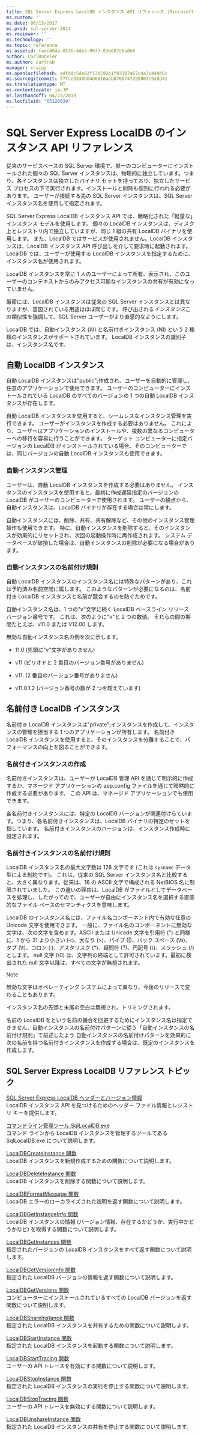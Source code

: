 ```yaml
---
title: SQL Server Express LocalDB インスタンス API リファレンス |Microsoft Docs
ms.custom: ''
ms.date: 06/13/2017
ms.prod: sql-server-2014
ms.reviewer: ''
ms.technology: ''
ms.topic: reference
ms.assetid: faec46da-0536-4de3-96f3-83e607c8a8b6
author: CarlRabeler
ms.author: carlrab
manager: craigg
ms.openlocfilehash: adfddc5de02f13b592b1f03107a67c4a3c449d0c
ms.sourcegitcommit: f7fced330b64d6616aeb8766747295807c92dd41
ms.translationtype: MT
ms.contentlocale: ja-JP
ms.lasthandoff: 04/23/2019
ms.locfileid: "63128639"
---
```

# <a name="sql-server-express-localdb-instance-api-reference"></a>SQL Server Express LocalDB のインスタンス API リファレンス
  従来のサービスベースの SQL Server 環境で、単一のコンピューターにインストールされた個々の SQL Server インスタンスは、物理的に独立しています。つまり、各インスタンスは独立したバイナリ セットを持っており、独立したサービス プロセスの下で実行されます。インストールと削除も個別に行われる必要があります。 ユーザーが接続する先の SQL Server インスタンスは、SQL Server インスタンス名を使用して指定されます。  
  
 SQL Server Express LocalDB インスタンス API では、簡略化された「軽量な」インスタンス モデルを使用します。 個々の LocalDB インスタンスは、ディスク上とレジストリ内で独立していますが、同じ 1 組の共有 LocalDB バイナリを使用します。 また、LocalDB ではサービスが使用されません。LocalDB インスタンスは、LocalDB インスタンス API 呼び出しを介して要求時に起動されます。 LocalDB では、ユーザーが使用する LocalDB インスタンスを指定するために、インスタンス名が使用されます。  
  
 LocalDB インスタンスを常に 1 人のユーザーによって所有、表示され、このユーザーのコンテキストからのみアクセス可能なインスタンスの共有が有効になっていません。  
  
 厳密には、LocalDB インスタンスは従来の SQL Server インスタンスとは異なりますが、意図されている用途はほぼ同じです。 呼び出される*インスタンス*この類似性を強調して、SQL Server ユーザーがより直感的なようにします。  
  
 LocalDB では、自動インスタンス (AI) と名前付きインスタンス (NI) という 2 種類のインスタンスがサポートされています。 LocalDB インスタンスの識別子は、インスタンス名です。  
  
## <a name="automatic-localdb-instances"></a>自動 LocalDB インスタンス  
 自動 LocalDB インスタンスは"public";作成され、ユーザーを自動的に管理し、任意のアプリケーションで使用できます。 ユーザーのコンピューターにインストールされている LocalDB のすべてのバージョンの 1 つの自動 LocalDB インスタンスが存在します。  
  
 自動 LocalDB インスタンスを使用すると、シームレスなインスタンス管理を実行できます。 ユーザーがインスタンスを作成する必要はありません。 これにより、ユーザーはアプリケーションのインストールや、複数の異なるコンピューターへの移行を容易に行うことができます。 ターゲット コンピューターに指定バージョンの LocalDB がインストールされている場合、そのコンピューターでは、同じバージョンの自動 LocalDB インスタンスも使用できます。  
  
### <a name="automatic-instance-management"></a>自動インスタンス管理  
 ユーザーは、自動 LocalDB インスタンスを作成する必要はありません。 インスタンスのインスタンスを使用すると、最初に作成遅延指定のバージョンの LocalDB がユーザーのコンピューターで使用されます。 ユーザーの観点から、自動インスタンスは、LocalDB バイナリが存在する場合は常にします。  
  
 自動インスタンスには、削除、共有、共有解除など、その他のインスタンス管理操作も使用できます。 特に、自動インスタンスを削除すると、そのインスタンスが効果的にリセットされ、次回の起動操作時に再作成されます。 システム データベースが破損した場合は、自動インスタンスの削除が必要になる場合があります。  
  
### <a name="automatic-instance-naming-rules"></a>自動インスタンスの名前付け規則  
 自動 LocalDB インスタンスのインスタンス名には特殊なパターンがあり、これは予約済み名前空間に属します。 このようなパターンが必要になるのは、名前付き LocalDB インスタンスと名前が競合するのを防ぐためです。  
  
 自動インスタンス名は、1 つの"v"文字に続く LocalDB ベースライン リリース バージョン番号です。 これは、次のように"v"と 2 つの数値。 それらの間の期間たとえば、v11.0 または V12.00 します。  
  
 無効な自動インスタンス名の例を次に示します。  
  
-   11.0 (先頭に"v"文字がありません)  
  
-   v11 (ピリオドと 2 番目のバージョン番号がありません)  
  
-   v11. (2 番目のバージョン番号がありません)  
  
-   v11.0.1.2 (バージョン番号の数が 2 つを超えています)  
  
## <a name="named-localdb-instances"></a>名前付き LocalDB インスタンス  
 名前付き LocalDB インスタンスは"private";インスタンスを作成して、インスタンスの管理を担当する 1 つのアプリケーションが所有します。 名前付き LocalDB インスタンスを使用すると、そのインスタンスを分離することで、パフォーマンスの向上を図ることができます。  
  
### <a name="named-instance-creation"></a>名前付きインスタンスの作成  
 名前付きインスタンスは、ユーザーが LocalDB 管理 API を通じて明示的に作成するか、マネージド アプリケーションの app.config ファイルを通じて暗黙的に作成する必要があります。 この API は、マネージド アプリケーションでも使用できます。  
  
 各名前付きインスタンスには、特定の LocalDB バージョンが関連付けらています。つまり、各名前付きインスタンスは、LocalDB バイナリの特定のセットを指しています。 名前付きインスタンスのバージョンは、インスタンス作成時に設定されます。  
  
### <a name="named-instance-naming-rules"></a>名前付きインスタンスの名前付け規則  
 LocalDB インスタンス名の最大文字数は 128 文字です (これは `sysname` データ型による制約です)。 これは、従来の SQL Server インスタンス名と比較すると、大きく異なります。従来は、16 の ASCII 文字で構成される NetBIOS 名に制限されていました。 この違いの理由は、LocalDB がファイルとしてデータベースを処理し、したがってので、ユーザーが自由にインスタンス名を選択する直感的なファイル ベースのセマンティクスを意味します。  
  
 LocalDB のインスタンス名には、ファイル名コンポーネント内で有効な任意の Unicode 文字を使用できます。 一般に、ファイル名のコンポーネントに無効な文字は、次の文字を含めます。ASCII または Unicode 文字を引用符 (") と同様に、1 から 31 より小さい (\<)、大なり (>)、パイプ (|)、バック スペース (\b)、タブ (\t)、コロン (:)、アスタリスク (*)、疑問符 (?)、円記号 (\\)、スラッシュ (/) とします。 null 文字 (\0) は、文字列の終端として許可されています。最初に検出された null 文字以降は、すべての文字が無視されます。  
  
> [!NOTE]  
>  無効な文字はオペレーティング システムによって異なり、今後のリリースで変わることもあります。  
  
 インスタンス名の先頭と末尾の空白は無視され、トリミングされます。  
  
 名前の LocalDB をという名前の競合を回避するためにインスタンス名は指定できません、自動インスタンスの名前付けパターンに従う「自動インスタンスの名前付け規則」で前述したよう 自動インスタンスの名前付けパターンを効果的に次の名前を持つ名前付きインスタンスを作成する場合は、既定のインスタンスを作成します。  
  
## <a name="sql-server-express-localdb-reference-topics"></a>SQL Server Express LocalDB リファレンス トピック  
 [SQL Server Express LocalDB ヘッダーとバージョン情報](sql-server-express-localdb-header-and-version-information.md)  
 LocalDB インスタンス API を見つけるためのヘッダー ファイル情報とレジストリ キーを提供します。  
  
 [コマンドライン管理ツール:SqlLocalDB.exe](command-line-management-tool-sqllocaldb-exe.md)  
 コマンド ラインから LocalDB インスタンスを管理するツールである SqlLocalDB.exe について説明します。  
  
 [LocalDBCreateInstance 関数](localdbcreateinstance-function.md)  
 LocalDB インスタンスを新規作成するための関数について説明します。  
  
 [LocalDBDeleteInstance 関数](localdbdeleteinstance-function.md)  
 LocalDB インスタンスを削除する関数について説明します。  
  
 [LocalDBFormatMessage 関数](localdbformatmessage-function.md)  
 LocalDB エラーのローカライズされた説明を返す関数について説明します。  
  
 [LocalDBGetInstanceInfo 関数](localdbgetinstanceinfo-function.md)  
 LocalDB インスタンスの情報 (バージョン情報、存在するかどうか、実行中かどうかなど) を取得する関数について説明します。  
  
 [LocalDBGetInstances 関数](localdbgetinstances-function.md)  
 指定されたバージョンの LocalDB インスタンスをすべて返す関数について説明します。  
  
 [LocalDBGetVersionInfo 関数](localdbgetversioninfo-function.md)  
 指定された LocalDB バージョンの情報を返す関数について説明します。  
  
 [LocalDBGetVersions 関数](localdbgetversions-function.md)  
 コンピューターにインストールされているすべての LocalDB バージョンを返す関数について説明します。  
  
 [LocalDBShareInstance 関数](localdbshareinstance-function.md)  
 指定された LocalDB インスタンスを共有するための関数について説明します。  
  
 [LocalDBStartInstance 関数](localdbstartinstance-function.md)  
 指定された LocalDB インスタンスを起動する関数について説明します。  
  
 [LocalDBStartTracing 関数](localdbstarttracing-function.md)  
 ユーザーの API トレースを有効にする関数について説明します。  
  
 [LocalDBStopInstance 関数](localdbstopinstance-function.md)  
 指定された LocalDB インスタンスの実行を停止する関数について説明します。  
  
 [LocalDBStopTracing 関数](localdbstoptracing-function.md)  
 ユーザーの API トレースを無効にする関数について説明します。  
  
 [LocalDBUnshareInstance 関数](localdbunshareinstance-function.md)  
 指定された LocalDB インスタンスの共有を停止する関数について説明します。  
  
  
